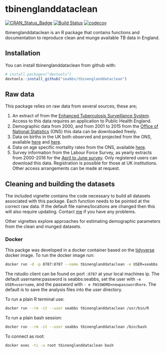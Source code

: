 
tbinenglanddataclean
====================

[![CRAN\_Status\_Badge](http://www.r-pkg.org/badges/version/tbinenglanddataclean)](https://cran.r-project.org/package=tbinenglanddataclean) [![Build Status](https://travis-ci.org/seabbs/tbinenglanddataclean.svg?branch=master)](https://travis-ci.org/seabbs/tbinenglanddataclean) [![codecov](https://codecov.io/gh/seabbs/tbinenglanddataclean/branch/master/graph/badge.svg)](https://codecov.io/gh/seabbs/tbinenglanddataclean)

tbinenglanddataclean is an R package that contains functions and documentation to reproduce clean and munge available TB data in England.

Installation
------------

You can install tbinenglanddataclean from github with:

``` r
# install.packages("devtools")
devtools::install_github("seabbs/tbinenglanddataclean")
```

Raw data
--------

This package relies on raw data from several sources, these are;

1.  An extract of from the [Enhanced Tuberculosis Surveillance System](https://www.gov.uk/government/publications/tuberculosis-tb-in-england-surveillance-data). Access to this data requires an application to Public Health England.
2.  Demographic data from 2000, and from 2001 to 2015 from the [Office of National Statistics](https://www.ons.gov.uk/peoplepopulationandcommunity/populationandmigration/populationestimates/datasets/populationestimatesforukenglandandwalesscotlandandnorthernireland) (ONS) this data can be downloaded freely.
3.  Data on births in the UK both observed and projected from the ONS, available [here](https://www.ons.gov.uk/peoplepopulationandcommunity/populationandmigration/populationestimates/datasets/vitalstatisticspopulationandhealthreferencetables) and [here](https://www.ons.gov.uk/peoplepopulationandcommunity/populationandmigration/populationestimates/datasets/vitalstatisticspopulationandhealthreferencetables).
4.  Data on age specific mortality rates from the ONS, available [here](%22https://www.ons.gov.uk/peoplepopulationandcommunity/birthsdeathsandmarriages/lifeexpectancies/datasets/nationallifetablesenglandreferencetables%22).
5.  Survey information from the Labour Force Survey, as yearly extracts from 2000-2016 for the [April to June survey](https://discover.ukdataservice.ac.uk/catalogue/?sn=5461). Only registered users can download this data. Registration is possible for those at UK institutions. Other access arrangements can be made at request.

Cleaning and building the datasets
----------------------------------

The included vignette contains the code necessary to build all datasets associated with this package. Each function needs to be pointed at the correct raw data. If the default file names/locations are changed then this will also require updating. Contact [me](https://www.samabbott.co.uk) if you have any problems.

Other vignettes explore approaches for estimating demographic parameters from the clean and munged datasets.

### Docker

This packge was developed in a docker container based on the [tidyverse](https://hub.docker.com/r/rocker/tidyverse/) docker image. To run the docker image run:

``` bash
docker run -d -p 8787:8787 --name tbinenglanddataclean -e USER=seabbs -e PASSWORD=seabbs seabbs/tbinenglanddataclean
```

The rstudio client can be found on port `:8787` at your local machines ip. The default username:password is seabbs:seabbs, set the user with `-e USER=username`, and the password with `- e PASSWORD=newpasswordhere`. The default is to save the analysis files into the user directory.

To run a plain R terminal use:

``` bash
docker run --rm -it --user seabbs tbinenglanddataclean /usr/bin/R
```

To run a plain bash session:

``` bash
docker run --rm -it --user seabbs tbinenglanddataclean /bin/bash
```

To connect as root:

``` bash
docker exec -ti -u root tbinenglanddataclean bash
```
